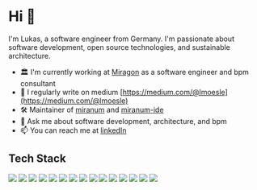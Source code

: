 # Hi 👋

I'm Lukas, a software engineer from Germany. I'm passionate about software development, open source technologies, and sustainable architecture.

- 🏛️ I'm currently working at [Miragon](https://github.com/miragon) as a software engineer and bpm consultant
- 📝 I regularly write on medium [https://medium.com/@lmoesle](https://medium.com/@lmoesle)
- 🛠️ Maintainer of [miranum](https://github.com/miragon/miranum) and [miranum-ide](https://github.com/miragon/miranum-ide)
- 💬 Ask me about software development, architecture, and bpm
- 📫 You can reach me at [linkedIn](https://www.linkedin.com/in/lukas-moesle/)

## Tech Stack

![](https://img.shields.io/badge/OS-Linux-informational?style=flat&logo=linux&logoColor=white&color=2c73d2)
![](https://img.shields.io/badge/Editor-IntelliJ_IDEA-informational?style=flat&logo=intellij-idea&logoColor=white&color=2c73d2)
![](https://img.shields.io/badge/Code-Java-informational?style=flat&logo=java&logoColor=white&color=2c73d2)
![](https://img.shields.io/badge/Code-TypeScript-informational?style=flat&logo=typescript&logoColor=white&color=2c73d2)
![](https://img.shields.io/badge/Code-Python-informational?style=flat&logo=python&logoColor=white&color=2c73d2)
![](https://img.shields.io/badge/Framework-Spring-informational?style=flat&logo=Spring&logoColor=white&color=2c73d2)
![](https://img.shields.io/badge/Framework-Spring_Cloud-informational?style=flat&logo=Spring&logoColor=white&color=2c73d2)
![](https://img.shields.io/badge/Framework-Angular-informational?style=flat&logo=Angular&logoColor=white&color=2c73d2)
![](https://img.shields.io/badge/Framework-React-informational?style=flat&logo=React&logoColor=white&color=2c73d2)
![](https://img.shields.io/badge/Framework-Camunda-informational?style=flat&logo=Camunda&logoColor=white&color=2c73d2)
![](https://img.shields.io/badge/Tools-Docker-informational?style=flat&logo=docker&logoColor=white&color=2c73d2)
![](https://img.shields.io/badge/Tools-Kubernetes-informational?style=flat&logo=kubernetes&logoColor=white&color=2c73d2)
![](https://img.shields.io/badge/Tools-Red_Hat_OpenShift-informational?style=flat&logo=red-hat-open-shift&logoColor=white&color=2c73d2)
![](https://img.shields.io/badge/Tools-Jenkins-informational?style=flat&logo=Jenkins&logoColor=white&color=2c73d2)
![](https://img.shields.io/badge/Tools-Github_Actions-informational?style=flat&logo=Github&logoColor=white&color=2c73d2)
